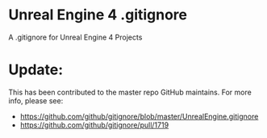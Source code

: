 Unreal Engine 4 .gitignore
=============

A .gitignore for Unreal Engine 4 Projects

# Update:
This has been contributed to the master repo GitHub maintains. For more info, please see:
- https://github.com/github/gitignore/blob/master/UnrealEngine.gitignore
- https://github.com/github/gitignore/pull/1719
